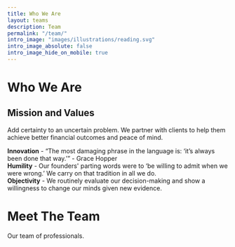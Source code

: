 ```yaml
---
title: Who We Are
layout: teams
description: Team
permalink: "/team/"
intro_image: "images/illustrations/reading.svg"
intro_image_absolute: false
intro_image_hide_on_mobile: true
---
```

# Who We Are

## Mission and Values

Add certainty to an uncertain problem. We partner with clients to help them achieve better financial outcomes and peace of mind.  

**Innovation** - “The most damaging phrase in the language is: ‘it’s always been done that way.’” - Grace Hopper  
**Humility** - Our founders' parting words were to ‘be willing to admit when we were wrong.’ We carry on that tradition in all we do.  
**Objectivity** - We routinely evaluate our decision-making and show a willingness to change our minds given new evidence.  
  
  
# Meet The Team

Our team of professionals.  

